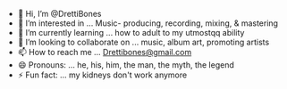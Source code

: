 - 👋 Hi, I’m @DrettiBones
- 👀 I’m interested in ... Music- producing, recording, mixing, & mastering 
- 🌱 I’m currently learning ... how to adult to my utmostqq ability
- 💞️ I’m looking to collaborate on ... music, album art, promoting artists
- 📫 How to reach me ... Drettibones@gmail.com 
- 😄 Pronouns: ... he, his, him, the man, the myth, the legend
- ⚡ Fun fact: ... my kidneys don't work anymore

<!---
DrettiBones/DrettiBones is a ✨ special ✨ repository because its `README.md` (this file) appears on your GitHub profile.
You can click the Preview link to take a look at your changes.
--->
